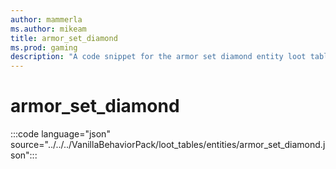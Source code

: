 ```yaml
---
author: mammerla
ms.author: mikeam
title: armor_set_diamond
ms.prod: gaming
description: "A code snippet for the armor set diamond entity loot table"
---
```


# armor_set_diamond

:::code language="json" source="../../../VanillaBehaviorPack/loot_tables/entities/armor_set_diamond.json":::
